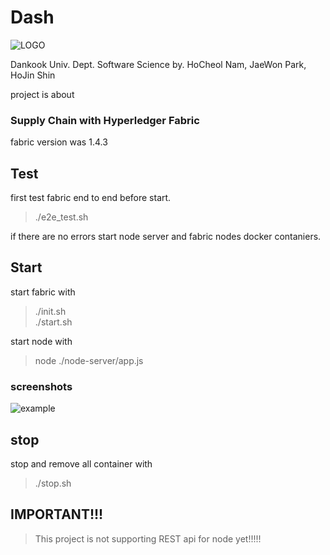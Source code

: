 # Dash
![LOGO](https://user-images.githubusercontent.com/43805697/94923731-4a01d780-04f7-11eb-96da-46a94edc8879.png)

Dankook Univ. Dept. Software Science
by. HoCheol Nam, JaeWon Park, HoJin Shin

project is about
### Supply Chain with Hyperledger Fabric 
fabric version was 1.4.3  

## Test  
first test fabric end to end before start.
> ./e2e_test.sh

if there are no errors start node server and fabric nodes docker contaniers.

## Start
start fabric with  
> ./init.sh  
> ./start.sh  

start node with  
> node ./node-server/app.js  

### screenshots
![example](https://user-images.githubusercontent.com/43805697/94923737-4d955e80-04f7-11eb-9ee2-bc611261ebff.png)

## stop  
stop and remove all container with  
> ./stop.sh

## IMPORTANT!!!
> This project is not supporting REST api for node yet!!!!!
